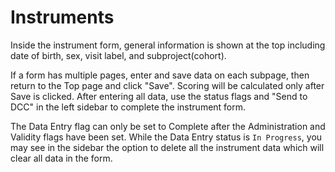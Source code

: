 # Instruments

Inside the instrument form, general information is shown at the top including date of birth, sex, visit label, and subproject(cohort).


If a form has multiple pages, enter and save data on each subpage, then return to the Top page and click "Save".  Scoring will be calculated only after Save is clicked.  After entering all data, use the status flags and "Send to DCC" in the left sidebar to complete the instrument form. 

The Data Entry flag can only be set to Complete after the Administration and Validity flags have been set.
While the Data Entry status is `In Progress`, you may see in the sidebar the option to delete all the instrument data which will clear all data in the form. 
